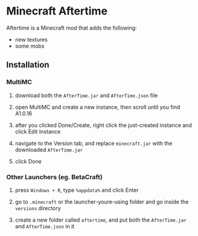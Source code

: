 # Minecraft Aftertime

Aftertime is a Minecraft mod that adds the following:
* new textures
* some mobs

## Installation

### MultiMC
1. download both the `AfterTime.jar` and `AfterTime.json` file

2. open MultiMC and create a new instance, then scroll until you find A1.0.16

3. after you clicked Done/Create, right click the just-created instance and click Edit Instance

4. navigate to the Version tab, and replace `minecraft.jar` with the downloaded `AfterTime.jar`

5. click Done

### Other Launchers (eg. BetaCraft)
1. press `Windows + R`, type `%appdata%` and click Enter

2. go to `.minecraft` or the launcher-youre-using folder and go inside the `versions` directory

3. create a new folder called `aftertime`, and put both the `AfterTime.jar` and `AfterTime.json` in it
